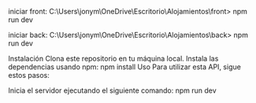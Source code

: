 iniciar front: C:\Users\jonym\OneDrive\Escritorio\Alojamientos\front> npm run dev

iniciar back: C:\Users\jonym\OneDrive\Escritorio\Alojamientos\back> npm run dev


Instalación
Clona este repositorio en tu máquina local.
Instala las dependencias usando npm:
npm install
Uso
Para utilizar esta API, sigue estos pasos:

Inicia el servidor ejecutando el siguiente comando:
npm run dev
